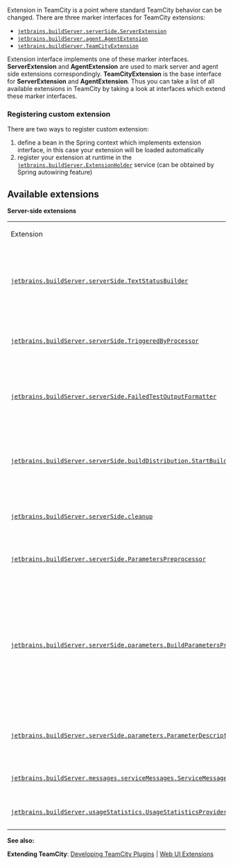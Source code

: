 [//]: # (title: Extensions)
[//]: # (auxiliary-id: Extensions.html)



Extension in TeamCity is a point where standard TeamCity behavior can be changed. There are three marker interfaces for TeamCity extensions:

* [`jetbrains.buildServer.serverSide.ServerExtension`](http://javadoc.jetbrains.net/teamcity/openapi/current/jetbrains/buildServer/serverSide/ServerExtension.html)
* [`jetbrains.buildServer.agent.AgentExtension`](http://javadoc.jetbrains.net/teamcity/openapi/current/jetbrains/buildServer/agent/AgentExtension.html)
* [`jetbrains.buildServer.TeamCityExtension`](http://javadoc.jetbrains.net/teamcity/openapi/current/jetbrains/buildServer/TeamCityExtension.html)

Extension interface implements one of these marker interfaces. __ServerExtension__ and __AgentExtension__ are used to mark server and agent side extensions correspondingly. __TeamCityExtension__ is the base interface for __ServerExtension__ and __AgentExtension__. Thus you can take a list of all available extensions in TeamCity by taking a look at interfaces which extend these marker interfaces.

### Registering custom extension

There are two ways to register custom extension:

1. define a bean in the Spring context which implements extension interface, in this case your extension will be loaded automatically
2. register your extension at runtime in the [`jetbrains.buildServer.ExtensionHolder`](http://javadoc.jetbrains.net/teamcity/openapi/current/jetbrains/buildServer/ExtensionHolder.html) service (can be obtained by Spring autowiring feature)
## Available extensions

__Server\-side extensions__

<table><tr>

<td>

Extension


</td>

<td>

Since 


</td>

<td>

Description


</td></tr><tr>

<td>

[`jetbrains.buildServer.serverSide.TextStatusBuilder`](http://javadoc.jetbrains.net/teamcity/openapi/current/jetbrains/buildServer/serverSide/TextStatusBuilder.html)

</td>

<td>

3.0


</td>

<td>

Allows customizing text status line of the build, i.e. the build description which usually contains text like "Tests passed: 234, failed: 4 (2 new)".


</td></tr><tr>

<td>

[`jetbrains.buildServer.serverSide.TriggeredByProcessor`](http://javadoc.jetbrains.net/teamcity/openapi/current/jetbrains/buildServer/serverSide/TriggeredByProcessor.html)

</td>

<td>

4.0


</td>

<td>

Similar to __TextStatusBuilder__ but affects "Triggered by" value shown in the UI.


</td></tr><tr>

<td>

[`jetbrains.buildServer.serverSide.FailedTestOutputFormatter`](http://javadoc.jetbrains.net/teamcity/openapi/current/jetbrains/buildServer/serverSide/FailedTestOutputFormatter.html)

</td>

<td>

4.0


</td>

<td>

This extension allows applying custom formatting to test stacktrace to be shown in the UI.


</td></tr><tr>

<td>

[`jetbrains.buildServer.serverSide.buildDistribution.StartBuildPrecondition`](http://javadoc.jetbrains.net/teamcity/openapi/current/jetbrains/buildServer/serverSide/buildDistribution/StartBuildPrecondition.html)

</td>

<td>

4.5


</td>

<td>

Allows defining preconditions for starting a build on an agent, that is, you can instruct TeamCity to delay a build till some condition is met.


</td></tr><tr>

<td>

[`jetbrains.buildServer.serverSide.cleanup`](http://javadoc.jetbrains.net/teamcity/openapi/current/jetbrains/buildServer/serverSide/cleanup/CleanupExtension.html)

</td>

<td>

8.0


</td>

<td>

This extension is called or each build which is to be cleaned up. 

</td></tr><tr>

<td>

[`jetbrains.buildServer.serverSide.ParametersPreprocessor`](http://javadoc.jetbrains.net/teamcity/openapi/current/jetbrains/buildServer/serverSide/ParametersPreprocessor.html)

</td>

<td>

3.0

</td>

<td>

Allows modifying build parameters right before they are sent to an agent.


</td></tr><tr>

<td>

[`jetbrains.buildServer.serverSide.parameters.BuildParametersProvider`](http://javadoc.jetbrains.net/teamcity/openapi/current/jetbrains/buildServer/serverSide/parameters/BuildParametersProvider.html)

</td>

<td>

5.0


</td>

<td>

Allows adding additional parameters available for a build. It differs from __ParametersPreprocessor__ in the way that the parameters added by __BuildParametersProvider__ will be available in a popup showing available parameters, and will be considered when requirements are calculated.


</td></tr><tr>

<td>

[`jetbrains.buildServer.serverSide.parameters.ParameterDescriptionProvider`](http://javadoc.jetbrains.net/teamcity/openapi/current/jetbrains/buildServer/serverSide/parameters/ParameterDescriptionProvider.html)

</td>

<td>

5.0


</td>

<td>

Provides a human\-readable description for a parameter, see also __BuildParametersProvider__.


</td></tr><tr>

<td>

[`jetbrains.buildServer.messages.serviceMessages.ServiceMessageTranslator`](http://javadoc.jetbrains.net/teamcity/openapi/current/jetbrains/buildServer/messages/serviceMessages/ServiceMessageTranslator.html)

</td>

<td>

4.0


</td>

<td>

Translator for specific type of service messages.


</td></tr><tr>

<td>

[`jetbrains.buildServer.usageStatistics.UsageStatisticsProvider`](http://javadoc.jetbrains.net/teamcity/openapi/current/jetbrains/buildServer/usageStatistics/UsageStatisticsProvider.html)

</td>

<td>

6.0


</td>

<td>

Provides a custom usage statistics.


</td></tr></table>

  __See also:__

__Extending TeamCity__: [Developing TeamCity Plugins](https://confluence.jetbrains.com/display/TCD18/Developing+TeamCity+Plugins) | [Web UI Extensions](web-ui-extensions.md)
